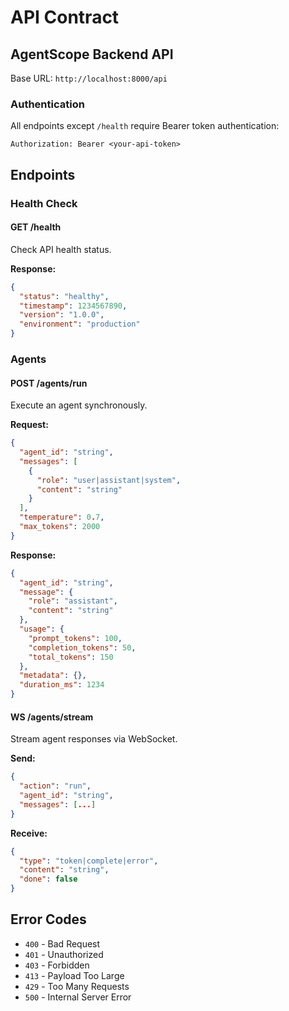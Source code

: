 # API Contract

## AgentScope Backend API

Base URL: `http://localhost:8000/api`

### Authentication

All endpoints except `/health` require Bearer token authentication:

```http
Authorization: Bearer <your-api-token>
```

## Endpoints

### Health Check

#### GET /health
Check API health status.

**Response:**
```json
{
  "status": "healthy",
  "timestamp": 1234567890,
  "version": "1.0.0",
  "environment": "production"
}
```

### Agents

#### POST /agents/run
Execute an agent synchronously.

**Request:**
```json
{
  "agent_id": "string",
  "messages": [
    {
      "role": "user|assistant|system",
      "content": "string"
    }
  ],
  "temperature": 0.7,
  "max_tokens": 2000
}
```

**Response:**
```json
{
  "agent_id": "string",
  "message": {
    "role": "assistant",
    "content": "string"
  },
  "usage": {
    "prompt_tokens": 100,
    "completion_tokens": 50,
    "total_tokens": 150
  },
  "metadata": {},
  "duration_ms": 1234
}
```

#### WS /agents/stream
Stream agent responses via WebSocket.

**Send:**
```json
{
  "action": "run",
  "agent_id": "string",
  "messages": [...]
}
```

**Receive:**
```json
{
  "type": "token|complete|error",
  "content": "string",
  "done": false
}
```

## Error Codes

- `400` - Bad Request
- `401` - Unauthorized
- `403` - Forbidden
- `413` - Payload Too Large
- `429` - Too Many Requests
- `500` - Internal Server Error
